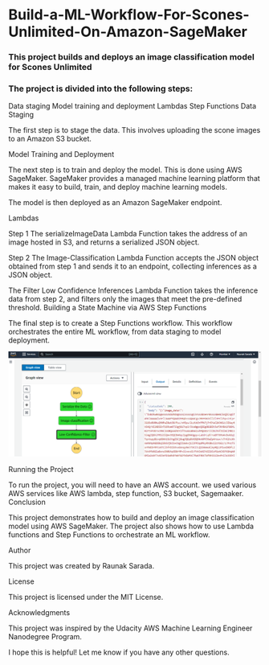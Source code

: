 # Build-a-ML-Workflow-For-Scones-Unlimited-On-Amazon-SageMaker
### This project builds and deploys an image classification model for Scones Unlimited
### The project is divided into the following steps:

Data staging
Model training and deployment
Lambdas
Step Functions
Data Staging

The first step is to stage the data. This involves uploading the scone images to an Amazon S3 bucket. 

Model Training and Deployment

The next step is to train and deploy the model. This is done using AWS SageMaker. SageMaker provides a managed machine learning platform that makes it easy to build, train, and deploy machine learning models.

The model is then deployed as an Amazon SageMaker endpoint.

Lambdas

Step 1 The serializeImageData Lambda Function  takes the address of an image hosted in S3, and returns a serialized JSON object.

Step 2 The Image-Classification Lambda Function  accepts the JSON object obtained from step 1 and sends it to an endpoint, collecting inferences as a JSON object.

The Filter Low Confidence Inferences Lambda Function takes the inference data from step 2, and filters only the images that meet the pre-defined threshold.
Building a State Machine via AWS Step Functions

The final step is to create a Step Functions workflow. This workflow orchestrates the entire ML workflow, from data staging to model deployment.

![Step Functions Graph](images/step_function_1.PNG)

Running the Project

To run the project, you will need to have an AWS account. we used various AWS services like AWS lambda, step function, S3 bucket, Sagemaaker.
Conclusion

This project demonstrates how to build and deploy an image classification model using AWS SageMaker. The project also shows how to use Lambda functions and Step Functions to orchestrate an ML workflow.

Author

This project was created by Raunak Sarada.

License

This project is licensed under the MIT License.

Acknowledgments

This project was inspired by the Udacity AWS Machine Learning Engineer Nanodegree Program.

I hope this is helpful! Let me know if you have any other questions.
